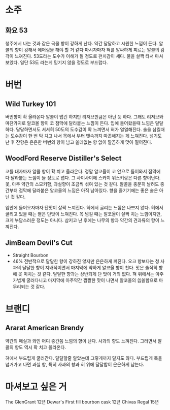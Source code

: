 # 소주
## 화요 53
청주에서 나는 것과 같은 곡물 향이 강하게 난다. 약간 달달하고 시원한 느낌이 든다. 알콜의 향이 강해서 에어링을 해야 할 거 같다
마시자마자 혀를 알싸하게 찌르는 알콜의 감각이 느껴진다. 53도라는 도수가 이해가 될 정도로 펀치감이 세다. 물을 살짝 타서 마셔보았다. 일단 53도 라는게 믿기지 않을 정도로 부드럽다. 
# 버번
## Wild Turkey 101
버번향이 확 올라온다 알콜이 맵긴 하지만 리저브만큼은 아닌 듯 하다. 그래도 리저브와 마찬가지로 알코올 향이 코 점막에 달라붙는 느낌이 든다. 입에 들어왔을때 느낌은 달달하다. 달달하면서도 서서히 50도의 도수감이 확 느껴면서 혀가 얼얼해진다. 술을 삼킬때는 도수감이 한 번 탁 치고 나서 목에서 부터 뱃속까지 따끈해지는 게 느껴진다. 넘기도 난 후 잔향은 은은한 버번의 향이 남고 쓸데없는 향 없이 깔끔하게 맞아 떨어진다.

## WoodFord Reserve Distiller's Select
코를 대자마자 알콜 향이 확 치고 올라온다. 정말 알코올이 코 안으로 들어와서 점막에 다 달라붙는 느낌이 들 정도로 맵다. 그 사이사이에 스카치 위스키랑은 다른 향이난다. 꽃, 아주 약간의 스모키함, 과실향이 조금씩 섞여 있는 것 같다. 알콜을 충분히 날려도 중간부터 점막에 달라붙은 알코올의 느낌은 아직 남아있다. 향을 즐기기에는 좋은 술은 아닌 것 같다.

입안에 들어오자마자 단맛이 살짝 느껴진다. 혀에서 굴리는 느낌은 나쁘지 않다. 혀에서 굴리고 있을 때는 옅은 단맛이 느껴진다.  목 넘길 때는 알코올이 살짝 치는 느낌이지만, 크게 부담스러운 정도는 아니다. 삼키고 난 후에는 나무의 향과 약간의 견과류의 향이 느껴진다. 

## JimBeam Devil's Cut
- Straight Bourbon
- 46%
전반적으로 달달한 향이 강하진 않지만 은은하게 퍼진다. 오크 향보다는 청 사과의 달달한 향이 지배적이면서 마지막에 약하게 알코올 향이 친다. 맛은 솔직히 향에 못 미치는 것 같다. 달달한 향과는 상반되게 단 맛이 거의 없다. 혀 위에서는 아주 가볍게 굴러다니고 
마지막에 아주약간 짭짤한 맛이 나면서 알코올의 씁쓸함으로 마무리되는 것 같다.

# 브랜디
## Ararat American Brendy
약간의 매실과 와인 어디 중간쯤 느낌의 향이 난다. 사과의 향도 느껴진다. 그러면서 알콜의 향도 역시 확 치고 올라온다. 

혀에서 부드럽게 굴러간다. 달달할줄 알았는데 그렇게까지 달지도 않다. 부드럽게 목을 넘거가고 나면 과실 향, 특히 사과의 향과 혀 위에 달달함이 은은하게 남는다. 

# 마셔보고 싶은 거
The GlenGrant 12년
Dewar's First fill bourbon cask 12년
Chivas Regal 15년
